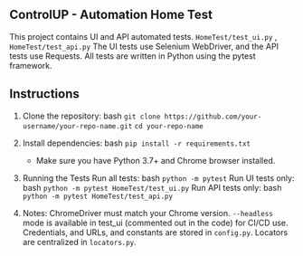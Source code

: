 ## ControlUP - Automation Home Test ##
This project contains UI and API automated tests.
`HomeTest/test_ui.py` , `HomeTest/test_api.py`
The UI tests use Selenium WebDriver, and the API tests use Requests.
All tests are written in Python using the pytest framework.

## Instructions ## 
1. Clone the repository:
    bash `git clone https://github.com/your-username/your-repo-name.git` 
    `cd your-repo-name`

2. Install dependencies:
   bash `pip install -r requirements.txt`
   * Make sure you have Python 3.7+ and Chrome browser installed.
   
3. Running the Tests
   Run all tests: bash `python -m pytest` 
   Run UI tests only: bash `python -m pytest HomeTest/test_ui.py` 
   Run API tests only: bash `python -m pytest HomeTest/test_api.py`

4. Notes:
   ChromeDriver must match your Chrome version. 
   `--headless` mode is available in test_ui (commented out in the code) for CI/CD use.
   Credentials, and URLs, and constants are stored in `config.py`. 
   Locators are centralized in `locators.py`. 